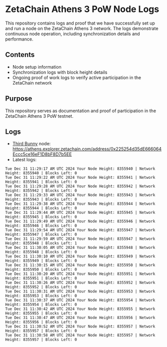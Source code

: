 # ZetaChain Athens 3 PoW Node Logs
This repository contains logs and proof that we have successfully set up and run a node on the ZetaChain Athens 3 network. The logs demonstrate continuous node operation, including synchronization details and performance.

## Contents
- Node setup information
- Synchronization logs with block height details
- Ongoing proof of work logs to verify active participation in the ZetaChain network

## Purpose
This repository serves as documentation and proof of participation in the ZetaChain Athens 3 PoW testnet.

## Logs

- [Third Bunny](https://thirdbunny.xyz/) node: https://athens.explorer.zetachain.com/address/0x225254d35dE666064Eccc5ce16eF1D8bF8D7b5EE
- Latest logs:
```
Tue Dec 31 11:29:17 AM UTC 2024 Your Node Height: 8355940 | Network Height: 8355940 | Blocks Left: 0
Tue Dec 31 11:29:22 AM UTC 2024 Your Node Height: 8355941 | Network Height: 8355941 | Blocks Left: 0
Tue Dec 31 11:29:28 AM UTC 2024 Your Node Height: 8355942 | Network Height: 8355942 | Blocks Left: 0
Tue Dec 31 11:29:33 AM UTC 2024 Your Node Height: 8355943 | Network Height: 8355943 | Blocks Left: 0
Tue Dec 31 11:29:38 AM UTC 2024 Your Node Height: 8355944 | Network Height: 8355944 | Blocks Left: 0
Tue Dec 31 11:29:44 AM UTC 2024 Your Node Height: 8355945 | Network Height: 8355945 | Blocks Left: 0
Tue Dec 31 11:29:49 AM UTC 2024 Your Node Height: 8355946 | Network Height: 8355946 | Blocks Left: 0
Tue Dec 31 11:29:54 AM UTC 2024 Your Node Height: 8355947 | Network Height: 8355947 | Blocks Left: 0
Tue Dec 31 11:29:59 AM UTC 2024 Your Node Height: 8355947 | Network Height: 8355948 | Blocks Left: 1
Tue Dec 31 11:30:05 AM UTC 2024 Your Node Height: 8355948 | Network Height: 8355948 | Blocks Left: 0
Tue Dec 31 11:30:10 AM UTC 2024 Your Node Height: 8355949 | Network Height: 8355949 | Blocks Left: 0
Tue Dec 31 11:30:15 AM UTC 2024 Your Node Height: 8355950 | Network Height: 8355950 | Blocks Left: 0
Tue Dec 31 11:30:20 AM UTC 2024 Your Node Height: 8355951 | Network Height: 8355951 | Blocks Left: 0
Tue Dec 31 11:30:26 AM UTC 2024 Your Node Height: 8355952 | Network Height: 8355952 | Blocks Left: 0
Tue Dec 31 11:30:31 AM UTC 2024 Your Node Height: 8355953 | Network Height: 8355953 | Blocks Left: 0
Tue Dec 31 11:30:37 AM UTC 2024 Your Node Height: 8355954 | Network Height: 8355954 | Blocks Left: 0
Tue Dec 31 11:30:42 AM UTC 2024 Your Node Height: 8355955 | Network Height: 8355955 | Blocks Left: 0
Tue Dec 31 11:30:47 AM UTC 2024 Your Node Height: 8355956 | Network Height: 8355956 | Blocks Left: 0
Tue Dec 31 11:30:52 AM UTC 2024 Your Node Height: 8355957 | Network Height: 8355957 | Blocks Left: 0
Tue Dec 31 11:30:58 AM UTC 2024 Your Node Height: 8355957 | Network Height: 8355957 | Blocks Left: 0
```
